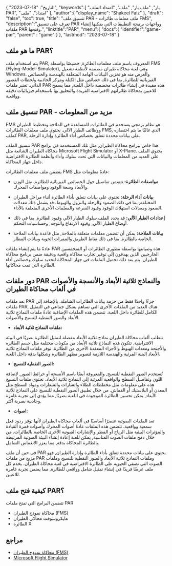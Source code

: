 {
"التاريخ": "18-07-2023",
   "keywords":[
"بار",
"ملف بار",
"ملف",
"امتداد الملف PAR",
"امتداد",
"ملف"
],
   "author":{
"display_name": "Shakeel Faiz"
},
"draft": "false",
"toc": true,
"title": "تنسيق ملف PAR - ملف معلمات طائرات FMS",
   "description":"تعرف على تنسيق PAR وواجهات برمجة التطبيقات التي يمكنها إنشاء ملفات PAR وفتحها.",
"linktitle":"PAR",
   "menu":{
      "docs":{
         "identifier":"game-par",
"parent" : "game"
}
},
"lastmod": "2023-07-18"
}

## ما هو ملف PAR؟

يتم استخدام ملف PAR, المعروف باسم ملف معلمات الطائرة, خصيصًا بواسطة FMS (Flying-Model-Simulator), وهي لعبة محاكاة طيران مصممة لأنظمة تشغيل Windows. والغرض منه هو تخزين البيانات الهامة المتعلقة بالهندسة والخصائص الفيزيائية للطائرة, بما في ذلك خصائص مثل الكتلة ومركز الجاذبية ولحظات القصور الذاتي. تعتبر ملفات PAR هذه مفيدة في إنشاء طائرات مخصصة داخل اللعبة, مما يسمح للاعبين بمحاكاة طائراتهم الافتراضية الفريدة والتحليق بها باستخدام فيزيائيات دقيقة وواقعية.

## تنسيق ملف PAR - مزيد من المعلومات

FMS هو نظام برمجي يستخدم في الطائرات للمساعدة في الملاحة وتخطيط الطيران ووظائف الطيار الآلي. يحتوي ملف معلمات الطائرات FMS, الذي غالبًا ما يتم اختصاره كملف PAR, على بيانات محددة تتعلق بخصائص أداء الطائرة وإدارة الرحلة.

تنسيق الملف PAR هذا خاص ببرامج محاكاة الطيران, مثل تلك المستخدمة في برامج محاكاة الطيران الشائعة مثل Microsoft Flight Simulator أو X-Plane. يحتوي الملف على العديد من المعلمات والبيانات التي تحدد سلوك وأداء وأنظمة الطائرة الافتراضية داخل جهاز المحاكاة.

يتضمن ملف معلمات الطائرات FMS عادةً معلومات مثل:

- **مواصفات الطائرة:** تتضمن تفاصيل حول الخصائص الفيزيائية للطائرة, مثل الوزن والأبعاد وسعة الوقود ومواصفات المحرك.

- **بيانات أداء الرحلة:** تحتوي على بيانات تتعلق بأداء الطائرة أثناء مراحل الطيران المختلفة, بما في ذلك الصعود والرحلة والنزول والهبوط. قد يشمل ذلك معدلات الصعود ومعدلات استهلاك الوقود وقيود السرعة والمعلمات الأخرى المتعلقة بالأداء.

- **إعدادات الطيار الآلي:** قد يحدد الملف سلوك الطيار الآلي وقيود الطائرة, بما في ذلك أوضاع الطيار الآلي, وقيود الارتفاع والتوجه, وحساسيات التحكم.

- **بيانات الملاحة:** يمكن أن تتضمن معلمات متعلقة بالملاحة, مثل قاعدة بيانات الملاحة الخاصة بالطائرة, بما في ذلك نقاط الطريق والممرات الجوية وبيانات المطار.

عادةً ما يتم إنشاء ملفات PAR هذه وصيانتها بواسطة مطوري الطائرات أو المتحمسين الخارجيين الذين يهدفون إلى توفير تجارب محاكاة واقعية ودقيقة ضمن برنامج محاكاة الطيران. يتم بعد ذلك تحميل الملفات في جهاز المحاكاة لتحديد سلوك وخصائص أداء الطائرة التي تمت محاكاتها.

## دور ملفات PAR والنماذج ثلاثية الأبعاد والأنسجة والأصوات في ألعاب محاكاة الطيران

تعد ملفات PAR جزءًا واحدًا فقط من حزمة بيانات الطائرات الشاملة. بالإضافة إلى ملفات PAR, هناك العديد من الملفات الأخرى التي تساهم بشكل جماعي في التمثيل الكامل للطائرة داخل اللعبة. تتضمن هذه الملفات الإضافية عادةً ملفات النماذج ثلاثية الأبعاد والصور النقطية للنسيج والأصوات.

- **ملفات النماذج ثلاثية الأبعاد:**

تتطلب ألعاب محاكاة الطيران نماذج ثلاثية الأبعاد مفصلة لتمثيل الطائرة بصريًا في البيئة الافتراضية. تتكون هذه النماذج ثلاثية الأبعاد من مكونات مختلفة مثل جسم الطائرة والأجنحة ومعدات الهبوط والأجزاء المعقدة الأخرى من الطائرة. توفر ملفات النماذج ثلاثية الأبعاد البنية المرئية والهندسة اللازمة لتصوير مظهر الطائرة وشكلها بدقة داخل اللعبة.

- **الصور النقطية للنسيج:**

تُستخدم الصور النقطية للنسيج, والمعروفة أيضًا باسم الأنسجة أو خرائط الصور, لإضافة اللون وتفاصيل السطح والواقعية المرئية إلى النماذج ثلاثية الأبعاد. تحتوي ملفات النسيج هذه على معلومات مثل مخططات الطلاء والشارات والشعارات ومواد السطح مثل المعدن أو البلاستيك أو القماش. من خلال تطبيق الصور النقطية للنسيج على النماذج ثلاثية الأبعاد, يمكن تحسين الطائرة الموجودة في اللعبة بصريًا, مما يؤدي إلى تجربة غامرة وجاذبية بصرية أكثر.

- **اصوات:**

تعد الملفات الصوتية عنصرًا أساسيًا في ألعاب محاكاة الطيران لأنها توفر ردود فعل سمعية وواقعية. تتضمن هذه الملفات عادةً أصوات المحرك وأصوات قمرة القيادة والمؤثرات البيئية مثل الرياح أو المطر والإشارات الصوتية الأخرى الخاصة بالطائرات. من خلال دمج ملفات الصوت المناسبة, يمكن للعبة إعادة إنشاء البيئة الصوتية المرتبطة بالطائرة المحاكاة بدقة, مما يعزز الانغماس الشامل.

في حين أن ملف PAR يحتوي على بيانات محددة تتعلق بأداء الطائرة وإدارة الطيران, فهو مزيج من ملفات PAR وملفات النماذج ثلاثية الأبعاد والصور النقطية للنسيج وملفات الصوت التي تضفي الحيوية على الطائرة الافتراضية في لعبة محاكاة الطيران. يخدم كل ملف غرضًا فريدًا في إنشاء تمثيل شامل وواقعي للطائرة, مما يضمن تجربة غامرة للاعبين.

## كيفية فتح ملف PAR؟

تتضمن البرامج التي تفتح ملفات PAR

- محاكاة نموذج الطيران (FMS)
- مايكروسوفت محاكي الطيران
- الطائرة X

## مراجع
* [محاكاة نموذج الطيران (FMS)](https://modelsimulator.com/)
* [Microsoft Flight Simulator](https://en.wikipedia.org/wiki/Microsoft_Flight_Simulator)


